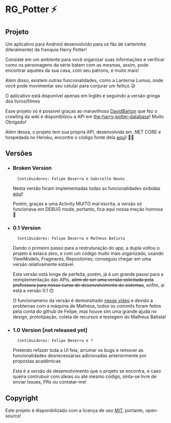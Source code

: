 # RG_Potter ⚡

## Projeto

Um aplicativo para Android desenvolvido para os fãs de carterinha (literalmente) da franquia Harry Potter!

Consiste em um ambiente para você organizar suas informações e verificar como os personagens da série batem com as mesmas, assim, pode encontrar aqueles da sua casa, com seu patrono, e muito mais!

Além disso, existem outras funcionalidades, como a Lanterna Lumus, onde vocẽ pode movimentar seu celular para conjurar um feitiço 😲

O aplicativo está disponível apenas em Inglês e seguindo a versão gringa dos livros/filmes

Esse projeto só é possível graças ao maravilhoso [DavidBarton](https://github.com/theDavidBarton) que fez o crawling da wiki e disponibilzou a API em [the-harry-potter-database](https://github.com/theDavidBarton/the-harry-potter-database)! Muito Obrigado!

Além dessa, o projeto tem sua própria API, desenvolvida em .NET CORE e hospedada no Heroku, encontre o código fonte dela [aqui](https://github.com/Beserrovsky/RgPotter_API)! 👨‍💻

## Versões

- ### Broken Version

		Contibuidores: Felipe Beserra e Gabrielle Neves

	Nesta versão foram implementadas todas as funcionalidades exibidas [aqui](https://youtu.be/zxeKGb8PK4g)!

	Porém, graças a uma Activity MUITO mal escrita, a versão só funcionava em DEBUG mode, portanto, fica aqui nossa meção honrosa 💂

- ### 0.1 Version

		Contibuidores: Felipe Beserra e Matheus Batista

	Dando o primeiro passo para a restruturação do app, a dupla voltou o projeto à estaca zero, e com um código muito mais organizado, usando ViewModels, Fragments, Repositories; conseguiu chegar em uma versão relativamente estável.
	
	Esta versão está longe de perfeita, porém, já é um grande passo para a reimplementação das APIs, ~~além de ser uma versão solicitada pela professora para nosso curso de desenvolvimento de sistemas~~, enfim, ai está a versão 0.1 😊
	
	O funcionameno da versão é demonstrado [nesse vídeo](https://youtu.be/--uCY2WwalE) e devido a problemas com a máquina de Matheus, todos os commits foram feitos pela conta do github de Felipe, mas houve sim uma grande ajuda no design, prototipação, coleta de recursos e testagem do Matheus Batista!

- ### 1.0 Version [not released yet]

		Contibuidores: Felipe Beserra e ?

	Pretendo refazer toda a UI feia, arrumar os bugs e remover as funcionalidades desnecessárias adicionadas anteriormente por propostas acadêmicas

	Esta é a versão de desenvolvimento que o projeto se encontra, e caso queira contrubuir com ideias ou até mesmo código, sinta-se livre de enviar Issues, PRs ou contatar-me!

## Copyright

Este projeto é disponibilizado com a licença de uso [MIT](LICENSE), portanto, open-source!
